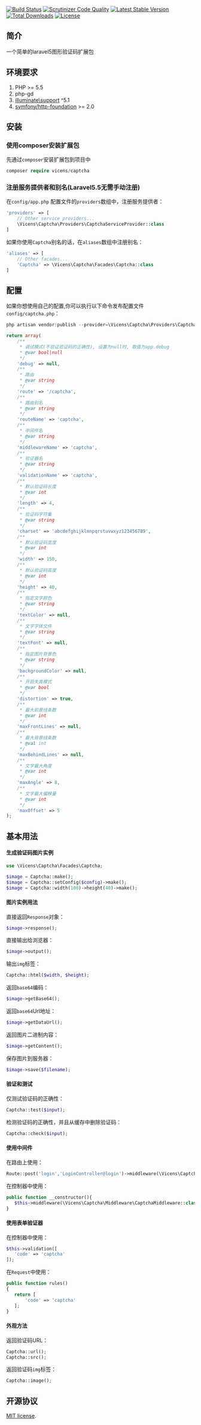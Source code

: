 
[![Build Status](https://scrutinizer-ci.com/g/vicens/captcha/badges/build.png?b=master)](https://scrutinizer-ci.com/g/vicens/captcha/build-status/master)
[![Scrutinizer Code Quality](https://scrutinizer-ci.com/g/vicens/captcha/badges/quality-score.png?b=master)](https://scrutinizer-ci.com/g/vicens/captcha/?branch=master)
[![Latest Stable Version](https://poser.pugx.org/vicens/captcha/v/stable)](https://packagist.org/packages/vicens/captcha)
[![Total Downloads](https://poser.pugx.org/vicens/captcha/downloads)](https://packagist.org/packages/vicens/captcha)
[![License](https://poser.pugx.org/vicens/captcha/license)](https://packagist.org/packages/vicens/captcha)

## 简介

一个简单的laravel5图形验证码扩展包

## 环境要求
1. PHP >= 5.5
2. php-gd
3. [illuminate\support](https://github.com/illuminate/support) ^5.1
4. [symfony/http-foundation](https://github.com/symfony/http-foundation) >= 2.0

## 安装

### 使用composer安装扩展包

先通过`composer`安装扩展包到项目中

```php
composer require vicens/captcha
```

### 注册服务提供者和别名(Laravel5.5无需手动注册)

在`config/app.php` 配置文件的`providers`数组中，注册服务提供者：

```php
'providers' => [
    // Other service providers...
    \Vicens\Captcha\Providers\CaptchaServiceProvider::class
]
```

如果你使用`Captcha`别名的话，在`aliases`数组中注册别名：

```php
'aliases' => [
    // Other facades...
    'Captcha' => \Vicens\Captcha\Facades\Captcha::class
]
```

## 配置

如果你想使用自己的配置,你可以执行以下命令发布配置文件`config/captcha.php`：

```php
php artisan vendor:publish --provider=\Vicens\Captcha\Providers\CaptchaServiceProvider
```

```php
return array(
    /**
     * 调试模式(不验证验证码的正确性), 设置为null时, 取值为app.debug
     * @var bool|null
     */
    'debug' => null,
    /**
     * 路由
     * @var string
     */
    'route' => '/captcha',
    /**
     * 路由别名
     * @var string
     */
    'routeName' => 'captcha',
    /**
     * 中间件名
     * @var string
     */
    'middlewareName' => 'captcha',
    /**
     * 验证器名
     * @var string
     */
    'validationName' => 'captcha',
    /**
     * 默认验证码长度
     * @var int
     */
    'length' => 4,
    /**
     * 验证码字符集
     * @var string
     */
    'charset' => 'abcdefghijklmnpqrstuvwxyz123456789',
    /**
     * 默认验证码宽度
     * @var int
     */
    'width' => 150,
    /**
     * 默认验证码高度
     * @var int
     */
    'height' => 40,
    /**
     * 指定文字颜色
     * @var string
     */
    'textColor' => null,
    /**
     * 文字字体文件
     * @var string
     */
    'textFont' => null,
    /**
     * 指定图片背景色
     * @var string
     */
    'backgroundColor' => null,
    /**
     * 开启失真模式
     * @var bool
     */
    'distortion' => true,
    /**
     * 最大前景线条数
     * @var int
     */
    'maxFrontLines' => null,
    /**
     * 最大背景线条数
     * @val int
     */
    'maxBehindLines' => null,
    /**
     * 文字最大角度
     * @var int
     */
    'maxAngle' => 8,
    /**
     * 文字最大偏移量
     * @var int
     */
    'maxOffset' => 5
);
```

## 基本用法

#### 生成验证码图片实例

```php
use \Vicens\Captcha\Facades\Captcha;

$image = Captcha::make();
$image = Captcha::setConfig($config)->make();
$image = Captcha::width(100)->height(40)->make();
```
#### 图片实例用法
直接返回`Response`对象：
```php
$image->response();
```
直接输出给浏览器：
```php
$image->output();
```
输出`img`标签：
```php
Captcha::html($width, $height);
```
返回`base64`编码：
```php
$image->getBase64();
```
返回`base64`Url地址：
```php
$image->getDataUrl();
```
返回图片二进制内容：
```php
$image->getContent();
```
保存图片到服务器：
```php
$image->save($filename);
```

#### 验证和测试
仅测试验证码的正确性：
```php
Captcha::test($input);
```
检测验证码的正确性，并且从缓存中删除验证码：
```php
Captcha::check($input);
```

#### 使用中间件

在路由上使用：

```php
Route::post('login','LoginController@login')->middleware(\Vicens\Captcha\Middleware\CaptchaMiddleware::class);
```

在控制器中使用：
```php
public function __constructor(){
   $this->middleware(\Vicens\Captcha\Middleware\CaptchaMiddleware::class)->only(['login', 'register']);
}
```

#### 使用表单验证器

在控制器中使用：

```php
$this->validation([
   'code' => 'captcha'
]);
```
在`Request`中使用：
 ```php
public function rules()
{
    return [
        'code' => 'captcha'
    ];
}
```

#### 外观方法

返回验证码URL：
```php
Captcha::url();
Captcha::src();
```
返回验证码`img`标签：
```php
Captcha::image();
```

## 开源协议

[MIT license](http://opensource.org/licenses/MIT).
